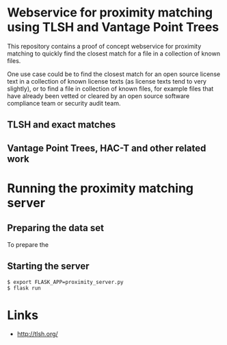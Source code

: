 # Webservice for proximity matching using TLSH and Vantage Point Trees 

This repository contains a proof of concept webservice for proximity matching
to quickly find the closest match for a file in a collection of known files.

One use case could be to find the closest match for an open source license
text in a collection of known license texts (as license texts tend to very
slightly), or to find a file in collection of known files, for example files
that have already been vetted or cleared by an open source software compliance
team or security audit team.

## TLSH and exact matches

## Vantage Point Trees, HAC-T and other related work

# Running the proximity matching server

## Preparing the data set

To prepare the 

## Starting the server

```
$ export FLASK_APP=proximity_server.py
$ flask run
```

# Links

* <http://tlsh.org/>
